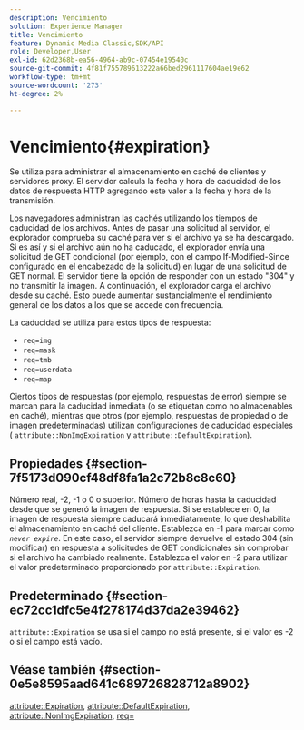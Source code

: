 ```yaml
---
description: Vencimiento
solution: Experience Manager
title: Vencimiento
feature: Dynamic Media Classic,SDK/API
role: Developer,User
exl-id: 62d2368b-ea56-4964-ab9c-07454e19540c
source-git-commit: 4f81f755789613222a66bed2961117604ae19e62
workflow-type: tm+mt
source-wordcount: '273'
ht-degree: 2%

---
```


# Vencimiento{#expiration}

Se utiliza para administrar el almacenamiento en caché de clientes y servidores proxy. El servidor calcula la fecha y hora de caducidad de los datos de respuesta HTTP agregando este valor a la fecha y hora de la transmisión.

Los navegadores administran las cachés utilizando los tiempos de caducidad de los archivos. Antes de pasar una solicitud al servidor, el explorador comprueba su caché para ver si el archivo ya se ha descargado. Si es así y si el archivo aún no ha caducado, el explorador envía una solicitud de GET condicional (por ejemplo, con el campo If-Modified-Since configurado en el encabezado de la solicitud) en lugar de una solicitud de GET normal. El servidor tiene la opción de responder con un estado &quot;304&quot; y no transmitir la imagen. A continuación, el explorador carga el archivo desde su caché. Esto puede aumentar sustancialmente el rendimiento general de los datos a los que se accede con frecuencia.

La caducidad se utiliza para estos tipos de respuesta:

* `req=img`
* `req=mask`
* `req=tmb`
* `req=userdata`
* `req=map`

Ciertos tipos de respuestas (por ejemplo, respuestas de error) siempre se marcan para la caducidad inmediata (o se etiquetan como no almacenables en caché), mientras que otros (por ejemplo, respuestas de propiedad o de imagen predeterminadas) utilizan configuraciones de caducidad especiales ( `attribute::NonImgExpiration` y `attribute::DefaultExpiration`).

## Propiedades {#section-7f5173d090cf48df8fa1a2c72b8c8c60}

Número real, -2, -1 o 0 o superior. Número de horas hasta la caducidad desde que se generó la imagen de respuesta. Si se establece en 0, la imagen de respuesta siempre caducará inmediatamente, lo que deshabilita el almacenamiento en caché del cliente. Establezca en -1 para marcar como *`never expire`*. En este caso, el servidor siempre devuelve el estado 304 (sin modificar) en respuesta a solicitudes de GET condicionales sin comprobar si el archivo ha cambiado realmente. Establezca el valor en -2 para utilizar el valor predeterminado proporcionado por `attribute::Expiration`.

## Predeterminado {#section-ec72cc1dfc5e4f278174d37da2e39462}

`attribute::Expiration` se usa si el campo no está presente, si el valor es -2 o si el campo está vacío.

## Véase también {#section-0e5e8595aad641c689726828712a8902}

[attribute::Expiration](../../../../../../is-api/image-catalog/image-serving-api-ref/c-image-catalog-reference/c-attributes-reference/r-expiration.md#reference-a0bf4686425d4e00b8014c4950fb62b7), [attribute::DefaultExpiration](../../../../../../is-api/image-catalog/image-serving-api-ref/c-image-catalog-reference/c-attributes-reference/r-defaultexpiration.md#reference-0526166fab654fceb243b75d1ea4f0cf), [attribute::NonImgExpiration](../../../../../../is-api/image-catalog/image-serving-api-ref/c-image-catalog-reference/c-attributes-reference/r-nonimgexpiration.md#reference-a8066cd0d24b4ea98100ade4821f1f9d), [req=](../../../../../../is-api/http-ref/image-serving-api-ref/c-http-protocol-reference/c-command-reference/r-req/r-req.md#reference-907cdb4a97034db7ad94695f25552e76)
